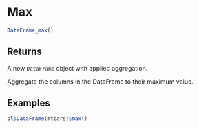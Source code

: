 # Max

```r
DataFrame_max()
```

## Returns

A new `DataFrame` object with applied aggregation.

Aggregate the columns in the DataFrame to their maximum value.

## Examples

```r
pl$DataFrame(mtcars)$max()
```